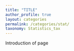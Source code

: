 ```yaml
---
title: "TITLE"
author_profile: true
layout: categories
permalink: /categories/stat/
taxonomy: Statistics_tax
---
```

Introduction of page
